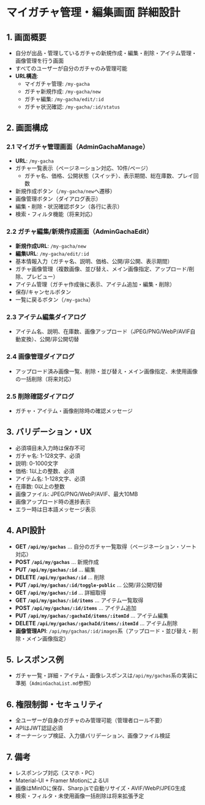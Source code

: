 
# マイガチャ管理・編集画面 詳細設計

## 1. 画面概要
- 自分が出品・管理しているガチャの新規作成・編集・削除・アイテム管理・画像管理を行う画面
- すべてのユーザーが自分のガチャのみ管理可能
- **URL構造**: 
  - マイガチャ管理: `/my-gacha`
  - ガチャ新規作成: `/my-gacha/new`
  - ガチャ編集: `/my-gacha/edit/:id`
  - ガチャ状況確認: `/my-gacha/:id/status`

## 2. 画面構成

### 2.1 マイガチャ管理画面（AdminGachaManage）
- **URL**: `/my-gacha`
- ガチャ一覧表示（ページネーション対応、10件/ページ）
  - ガチャ名、価格、公開状態（スイッチ）、表示期間、総在庫数、プレイ回数
- 新規作成ボタン（`/my-gacha/new`へ遷移）
- 画像管理ボタン（ダイアログ表示）
- 編集・削除・状況確認ボタン（各行に表示）
- 検索・フィルタ機能（将来対応）

### 2.2 ガチャ編集/新規作成画面（AdminGachaEdit）
- **新規作成URL**: `/my-gacha/new`
- **編集URL**: `/my-gacha/edit/:id`
- 基本情報入力（ガチャ名、説明、価格、公開/非公開、表示期間）
- ガチャ画像管理（複数画像、並び替え、メイン画像指定、アップロード/削除、プレビュー）
- アイテム管理（ガチャ作成後に表示、アイテム追加・編集・削除）
- 保存/キャンセルボタン
- 一覧に戻るボタン（`/my-gacha`）

### 2.3 アイテム編集ダイアログ
- アイテム名、説明、在庫数、画像アップロード（JPEG/PNG/WebP/AVIF自動変換）、公開/非公開切替

### 2.4 画像管理ダイアログ
- アップロード済み画像一覧、削除・並び替え・メイン画像指定、未使用画像の一括削除（将来対応）

### 2.5 削除確認ダイアログ
- ガチャ・アイテム・画像削除時の確認メッセージ

## 3. バリデーション・UX
- 必須項目未入力時は保存不可
- ガチャ名: 1-128文字、必須
- 説明: 0-1000文字
- 価格: 1以上の整数、必須
- アイテム名: 1-128文字、必須
- 在庫数: 0以上の整数
- 画像ファイル: JPEG/PNG/WebP/AVIF、最大10MB
- 画像アップロード時の進捗表示
- エラー時は日本語メッセージ表示

## 4. API設計
- **GET   `/api/my/gachas`** ... 自分のガチャ一覧取得（ページネーション・ソート対応）
- **POST  `/api/my/gachas`** ... 新規作成
- **PUT   `/api/my/gachas/:id`** ... 編集
- **DELETE `/api/my/gachas/:id`** ... 削除
- **PUT   `/api/my/gachas/:id/toggle-public`** ... 公開/非公開切替
- **GET   `/api/my/gachas/:id`** ... 詳細取得
- **GET   `/api/my/gachas/:id/items`** ... アイテム一覧取得
- **POST  `/api/my/gachas/:id/items`** ... アイテム追加
- **PUT   `/api/my/gachas/:gachaId/items/:itemId`** ... アイテム編集
- **DELETE `/api/my/gachas/:gachaId/items/:itemId`** ... アイテム削除
- **画像管理API**: `/api/my/gachas/:id/images`系（アップロード・並び替え・削除・メイン画像指定）

## 5. レスポンス例
- ガチャ一覧・詳細・アイテム・画像レスポンスは`/api/my/gachas`系の実装に準拠（`AdminGachaList.md`参照）

## 6. 権限制御・セキュリティ
- 全ユーザーが自身のガチャのみ管理可能（管理者ロール不要）
- APIはJWT認証必須
- オーナーシップ検証、入力値バリデーション、画像ファイル検証

## 7. 備考
- レスポンシブ対応（スマホ・PC）
- Material-UI + Framer MotionによるUI
- 画像はMinIOに保存、Sharp.jsで自動リサイズ・AVIF/WebP/JPEG生成
- 検索・フィルタ・未使用画像一括削除は将来拡張予定
